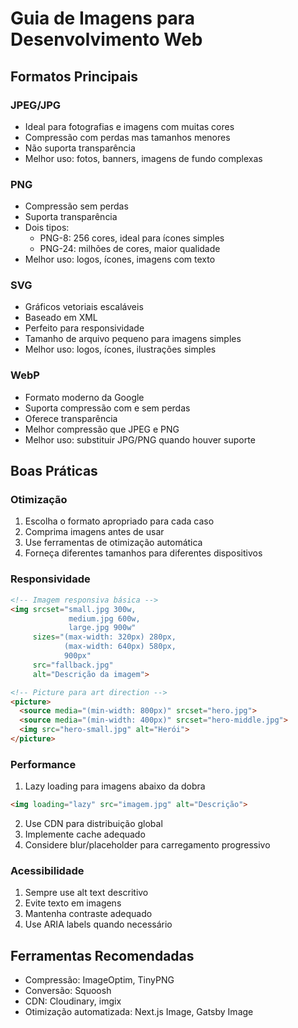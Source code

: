 # Guia de Imagens para Desenvolvimento Web

## Formatos Principais

### JPEG/JPG
- Ideal para fotografias e imagens com muitas cores
- Compressão com perdas mas tamanhos menores
- Não suporta transparência
- Melhor uso: fotos, banners, imagens de fundo complexas

### PNG
- Compressão sem perdas
- Suporta transparência
- Dois tipos:
  - PNG-8: 256 cores, ideal para ícones simples
  - PNG-24: milhões de cores, maior qualidade
- Melhor uso: logos, ícones, imagens com texto

### SVG
- Gráficos vetoriais escaláveis
- Baseado em XML
- Perfeito para responsividade
- Tamanho de arquivo pequeno para imagens simples
- Melhor uso: logos, ícones, ilustrações simples

### WebP
- Formato moderno da Google
- Suporta compressão com e sem perdas
- Oferece transparência
- Melhor compressão que JPEG e PNG
- Melhor uso: substituir JPG/PNG quando houver suporte

## Boas Práticas

### Otimização
1. Escolha o formato apropriado para cada caso
2. Comprima imagens antes de usar
3. Use ferramentas de otimização automática
4. Forneça diferentes tamanhos para diferentes dispositivos

### Responsividade
```html
<!-- Imagem responsiva básica -->
<img srcset="small.jpg 300w,
             medium.jpg 600w,
             large.jpg 900w"
     sizes="(max-width: 320px) 280px,
            (max-width: 640px) 580px,
            900px"
     src="fallback.jpg"
     alt="Descrição da imagem">

<!-- Picture para art direction -->
<picture>
  <source media="(min-width: 800px)" srcset="hero.jpg">
  <source media="(min-width: 400px)" srcset="hero-middle.jpg">
  <img src="hero-small.jpg" alt="Herói">
</picture>
```

### Performance
1. Lazy loading para imagens abaixo da dobra
```html
<img loading="lazy" src="imagem.jpg" alt="Descrição">
```

2. Use CDN para distribuição global
3. Implemente cache adequado
4. Considere blur/placeholder para carregamento progressivo

### Acessibilidade
1. Sempre use alt text descritivo
2. Evite texto em imagens
3. Mantenha contraste adequado
4. Use ARIA labels quando necessário

## Ferramentas Recomendadas
- Compressão: ImageOptim, TinyPNG
- Conversão: Squoosh
- CDN: Cloudinary, imgix
- Otimização automatizada: Next.js Image, Gatsby Image

